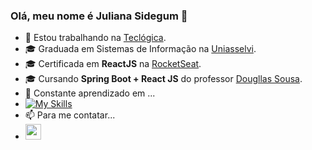 ### Olá, meu nome é Juliana Sidegum 👋

- 🔭 Estou trabalhando na [Teclógica](https://www.teclogica.com.br/).
- 🎓 Graduada em Sistemas de Informação na [Uniasselvi](https://portal.uniasselvi.com.br/).
- 🎓 Certificada em **ReactJS** na [RocketSeat](https://www.rocketseat.com.br/).
- 🎓 Cursando **Spring Boot + React JS** do professor [Dougllas Sousa](https://cursodsousa.github.io/).
- 🌱 Constante aprendizado em ... 
- [![My Skills](https://skillicons.dev/icons?i=javascript,typescript,react,java&perline=4)](https://skillicons.dev)
- 📫 Para me contatar...
- <a href="https://www.linkedin.com/in/jsidegum" target="_blank"><img height="25" src="https://img.shields.io/badge/-LinkedIn-%230077B5?style=for-the-badge&logo=linkedin&logoColor=white" target="_blank"></a>



